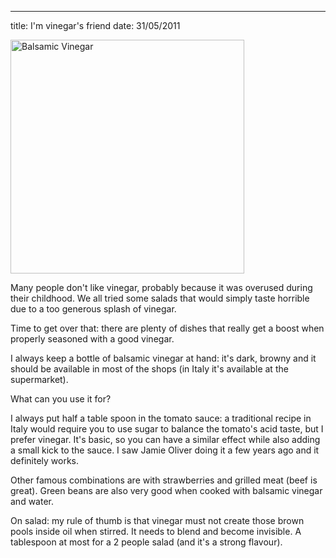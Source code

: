 --- 
title: I'm vinegar's friend
date: 31/05/2011

<div class="img_container"><img class="frame" src="http://farm4.static.flickr.com/3355/5782232436_ef2a1a4c09.jpg" width="374" alt="Balsamic Vinegar" /></div>

Many people don't like vinegar, probably because it was overused during their childhood. We all tried some salads that would simply taste horrible due to a too generous splash of vinegar.

Time to get over that: there are plenty of dishes that really get a boost when properly seasoned with a good vinegar.

I always keep a bottle of balsamic vinegar at hand: it's dark, browny and it should be available in most of the shops (in Italy it's available at the supermarket).

What can you use it for?

I always put half a table spoon in the tomato sauce: a traditional recipe in Italy would require you to use sugar to balance the tomato's acid taste, but I prefer vinegar. It's basic, so you can have a similar effect while also adding a small kick to the sauce. I saw Jamie Oliver doing it a few years ago and it definitely works.

Other famous combinations are with strawberries and grilled meat (beef is great). Green beans are also very good when cooked with balsamic vinegar and water.

On salad: my rule of thumb is that vinegar must not create those brown pools inside oil when stirred. It needs to blend and become invisible. A tablespoon at most for a 2 people salad (and it's a strong flavour).
